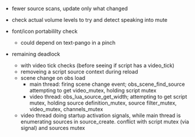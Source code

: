 - fewer source scans, update only what changed

- check actual volume levels to try and detect speaking into mute
- font/icon portabililty check
  - could depend on text-pango in a pinch

- remaining deadlock
  - with video tick checks (before seeing if script has a video_tick)
  - removeing a script source context during reload
  - scene change on obs load
    - main thread: firing scene change event; obs_scene_find_source attempting to get video_mutex, holding script mutex
    - video thread: obs_lua_source_get_width; attempting to get script mutex, holding source definition_mutex, source filter_mutex, video_mutex, channels_mutex
  - video thread doing startup activation signals, while main thread is enumerating sources in source_create. conflict with script mutex (via signal) and sources mutex
